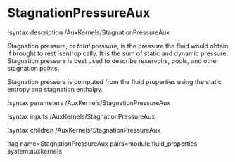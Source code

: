 # StagnationPressureAux

!syntax description /AuxKernels/StagnationPressureAux

Stagnation pressure, or *total* pressure, is the pressure the fluid would obtain if brought to rest isentropically. It is
the sum of static and dynamic pressure. Stagnation pressure is best used to describe reservoirs, pools, and other stagnation
points.

Stagnation pressure is computed from the fluid properties using the static entropy and stagnation enthalpy.

!syntax parameters /AuxKernels/StagnationPressureAux

!syntax inputs /AuxKernels/StagnationPressureAux

!syntax children /AuxKernels/StagnationPressureAux

!tag name=StagnationPressureAux pairs=module:fluid_properties system:auxkernels
